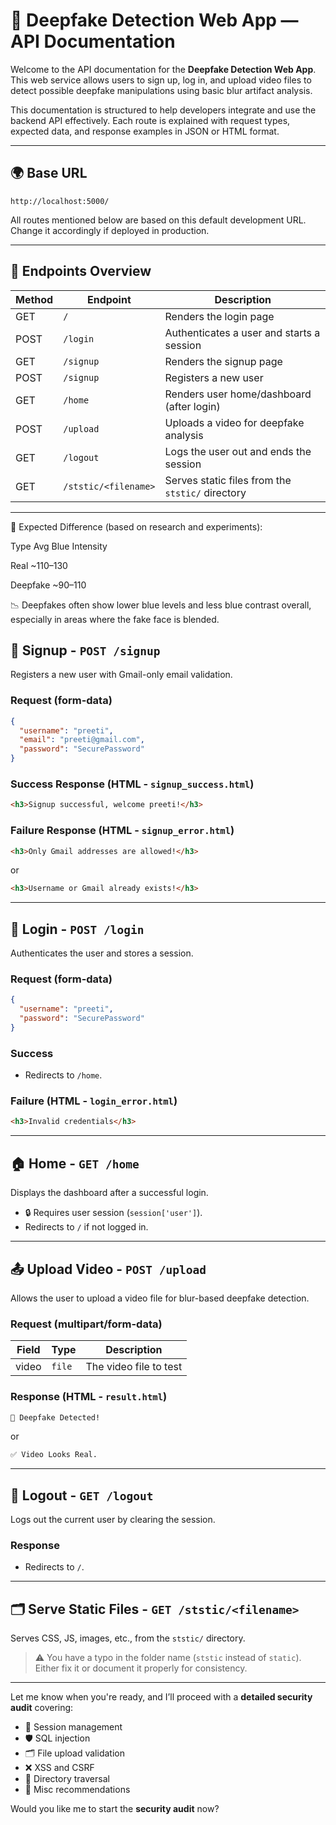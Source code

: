 
# 📘 Deepfake Detection Web App — API Documentation

Welcome to the API documentation for the **Deepfake Detection Web App**. This web service allows users to sign up, log in, and upload video files to detect possible deepfake manipulations using basic blur artifact analysis.

This documentation is structured to help developers integrate and use the backend API effectively. Each route is explained with request types, expected data, and response examples in JSON or HTML format.

---

## 🌍 Base URL

```
http://localhost:5000/
```

All routes mentioned below are based on this default development URL. Change it accordingly if deployed in production.

---

## 📑 Endpoints Overview

| Method | Endpoint             | Description                                       |
|--------|----------------------|---------------------------------------------------|
| GET    | `/`                  | Renders the login page                            |
| POST   | `/login`             | Authenticates a user and starts a session         |
| GET    | `/signup`            | Renders the signup page                           |
| POST   | `/signup`            | Registers a new user                              |
| GET    | `/home`              | Renders user home/dashboard (after login)         |
| POST   | `/upload`            | Uploads a video for deepfake analysis             |
| GET    | `/logout`            | Logs the user out and ends the session            |
| GET    | `/ststic/<filename>` | Serves static files from the `ststic/` directory  |

---


📌 Expected Difference (based on research and experiments):

Type	Avg Blue Intensity

Real	~110–130

Deepfake	~90–110

📉 Deepfakes often show lower blue levels and less blue contrast overall, especially in areas where the fake face is blended.


## 📝 Signup - `POST /signup`

Registers a new user with Gmail-only email validation.

### Request (form-data)

```json
{
  "username": "preeti",
  "email": "preeti@gmail.com",
  "password": "SecurePassword"
}
```

### Success Response (HTML - `signup_success.html`)

```html
<h3>Signup successful, welcome preeti!</h3>
```

### Failure Response (HTML - `signup_error.html`)

```html
<h3>Only Gmail addresses are allowed!</h3>
```

or

```html
<h3>Username or Gmail already exists!</h3>
```

---

## 🔐 Login - `POST /login`

Authenticates the user and stores a session.

### Request (form-data)

```json
{
  "username": "preeti",
  "password": "SecurePassword"
}
```

### Success

- Redirects to `/home`.

### Failure (HTML - `login_error.html`)

```html
<h3>Invalid credentials</h3>
```

---

## 🏠 Home - `GET /home`

Displays the dashboard after a successful login.

- 🔒 Requires user session (`session['user']`).
- Redirects to `/` if not logged in.

---

## 📤 Upload Video - `POST /upload`

Allows the user to upload a video file for blur-based deepfake detection.

### Request (multipart/form-data)

| Field | Type   | Description           |
|-------|--------|-----------------------|
| video | `file` | The video file to test |

### Response (HTML - `result.html`)

```html
🛑 Deepfake Detected!
```

or

```html
✅ Video Looks Real.
```

---

## 🚪 Logout - `GET /logout`

Logs out the current user by clearing the session.

### Response

- Redirects to `/`.

---

## 🗂️ Serve Static Files - `GET /ststic/<filename>`

Serves CSS, JS, images, etc., from the `ststic/` directory.

> ⚠️ You have a typo in the folder name (`ststic` instead of `static`). Either fix it or document it properly for consistency.

---

Let me know when you're ready, and I’ll proceed with a **detailed security audit** covering:

- 🔐 Session management
- 🛡️ SQL injection
- 🗂️ File upload validation
- ❌ XSS and CSRF
- 📁 Directory traversal
- 🔄 Misc recommendations

Would you like me to start the **security audit** now?